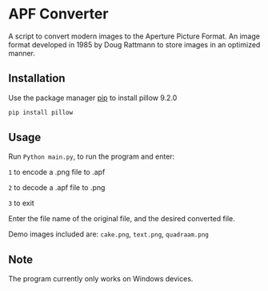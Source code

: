 # APF Converter

A script to convert modern images to the Aperture Picture Format. An image format developed in 1985 by Doug Rattmann to store images in an optimized manner.

## Installation

Use the package manager [pip](https://pip.pypa.io/en/stable/) to install pillow 9.2.0

```bash
pip install pillow
```

## Usage

Run `Python main.py`, to run the program and enter:

`1` to encode a .png file to .apf

`2` to decode a .apf file to .png

`3` to exit

Enter the file name of the original file, and the desired converted file.


Demo images included are:
`cake.png`, `text.png`, `quadraam.png`

## Note

The program currently only works on Windows devices.
